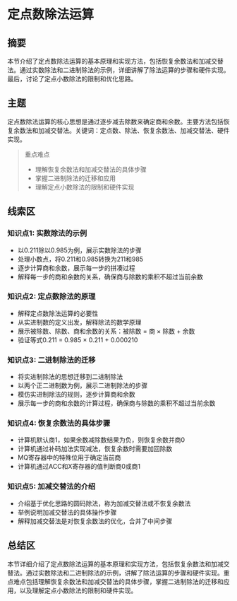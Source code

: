 # 定点数除法运算

## 摘要

本节介绍了定点数除法运算的基本原理和实现方法，包括恢复余数法和加减交替法。通过实数除法和二进制除法的示例，详细讲解了除法运算的步骤和硬件实现。最后，讨论了定点小数除法的限制和优化思路。

## 主题

定点数除法运算的核心思想是通过逐步减去除数来确定商和余数。主要方法包括恢复余数法和加减交替法。关键词：定点数、除法、恢复余数法、加减交替法、硬件实现。

> 重点难点
>
> - 理解恢复余数法和加减交替法的具体步骤
> - 掌握二进制除法的迁移和应用
> - 理解定点小数除法的限制和硬件实现

## 线索区

### 知识点1: 实数除法的示例
- 以0.211除以0.985为例，展示实数除法的步骤
- 处理小数点，将0.211和0.985转换为211和985
- 逐步计算商和余数，展示每一步的拼凑过程
- 解释每一步的商和余数的关系，确保商与除数的乘积不超过当前余数

### 知识点2: 定点数除法的原理
- 解释定点数除法运算的必要性
- 从实进制数的定义出发，解释除法的数学原理
- 展示被除数、除数、商和余数的关系：被除数 = 商 × 除数 + 余数
- 验证等式0.211 = 0.985 × 0.211 + 0.000210

### 知识点3: 二进制除法的迁移
- 将实进制除法的思想迁移到二进制除法
- 以两个正二进制数为例，展示二进制除法的步骤
- 模仿实进制除法的规则，逐步计算商和余数
- 展示每一步的商和余数的计算过程，确保商与除数的乘积不超过当前余数

### 知识点4: 恢复余数法的具体步骤
- 计算机默认商1，如果余数减除数结果为负，则恢复余数并商0
- 计算机通过补码加法实现减法，恢复余数时需要加回除数
- MQ寄存器中的特殊位用于确定当前商
- 计算机通过ACC和X寄存器的值判断商0或商1

### 知识点5: 加减交替法的介绍
- 介绍基于优化思路的圆码除法，称为加减交替法或不恢复余数法
- 举例说明加减交替法的具体操作步骤
- 解释加减交替法是对恢复余数法的优化，合并了中间步骤

## 总结区

本节详细介绍了定点数除法运算的基本原理和实现方法，包括恢复余数法和加减交替法。通过实数除法和二进制除法的示例，讲解了除法运算的步骤和硬件实现。重点难点包括理解恢复余数法和加减交替法的具体步骤，掌握二进制除法的迁移和应用，以及理解定点小数除法的限制和硬件实现。